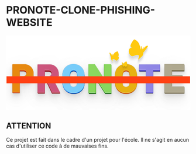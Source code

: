 # PRONOTE-CLONE-PHISHING-WEBSITE
 
![Logo Pronote](./public/images/Logo-pronote.png)

## ATTENTION

Ce projet est fait dans le cadre d'un projet pour l'école. Il ne s'agit en aucun cas d'utiliser ce code à de mauvaises fins.
